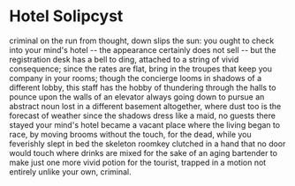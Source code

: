 # Hotel Solipcyst

criminal on the run from thought, down slips the sun: you ought
to check into your mind's hotel -- the appearance certainly does not sell --
but the registration desk has a bell to ding, attached to a string
of vivid consequence; since the rates are flat, bring in the troupes that
keep you company in your rooms; though the concierge looms
in shadows of a different lobby, this staff has the hobby
of thundering through the halls to pounce upon the walls
of an elevator always going down to pursue an abstract noun
lost in a different basement altogether, where dust too is the forecast of weather
since the shadows dress like a maid, no guests there stayed
your mind's hotel became a vacant place where the living began to race,
by moving brooms without the touch, for the dead, while you feverishly slept in bed
the skeleton roomkey clutched in a hand that no door would touch
where drinks are mixed for the sake of an aging bartender to make
just one more vivid potion for the tourist, trapped in a motion
not entirely unlike your own, criminal.
